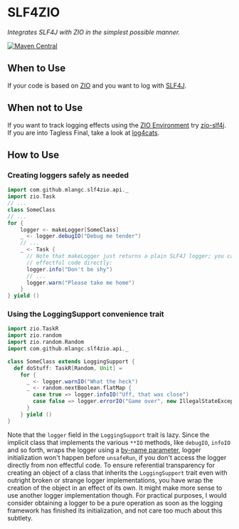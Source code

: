 # SLF4ZIO
*Integrates SLF4J with ZIO in the simplest possible manner.*

[![Maven Central](https://maven-badges.herokuapp.com/maven-central/com.github.mlangc/slf4zio_2.12/badge.svg)](https://maven-badges.herokuapp.com/maven-central/com.github.mlangc/slf4zio_2.12)

## When to Use
If your code is based on [ZIO](https://zio.dev/) and you want to log with [SLF4J](https://www.slf4j.org/).

## When not to Use
If you want to track logging effects using the [ZIO Environment](http://degoes.net/articles/zio-environment)
try [zio-slf4j](https://github.com/NeQuissimus/zio-slf4j). If you are into Tagless Final,
take a look at [log4cats](https://github.com/ChristopherDavenport/log4cats).

## How to Use
### Creating loggers safely as needed
```scala
import com.github.mlangc.slf4zio.api._
import zio.Task
// ...
class SomeClass
// ...
for {
    logger <- makeLogger[SomeClass]
    _ <- logger.debugIO("Debug me tender")
    // ...
    _ <- Task {
      // Note that makeLogger just returns a plain SLF4J logger; you can therefore use it from
      // effectful code directly:
      logger.info("Don't be shy")
      // ...
      logger.warn("Please take me home")
    }
} yield ()
```

### Using the LoggingSupport convenience trait
````scala
import zio.TaskR
import zio.random
import zio.random.Random
import com.github.mlangc.slf4zio.api._

class SomeClass extends LoggingSupport {
  def doStuff: TaskR[Random, Unit] =
    for {
      _ <- logger.warnIO("What the heck")
      _ <- random.nextBoolean.flatMap {
        case true => logger.infoIO("Uff, that was close")
        case false => logger.errorIO("Game over", new IllegalStateException("This is the end"))
      }
    } yield ()
}
````
Note that the `logger` field in the `LoggingSupport` trait is lazy. Since the implicit class
that implements the various `**IO` methods, like `debugIO`, `infoIO` and so forth, wraps the
logger using a [by-name parameter](https://docs.scala-lang.org/tour/by-name-parameters.html),
logger initialization won't happen before `unsafeRun`, if you don't access the logger directly
from non effectful code. To ensure referential transparency for creating an object of a class that
inherits the `LoggingSupport` trait even with outright broken or strange logger implementations,
you have wrap the creation of the object in an effect of its own. It might make more sense to use
another logger implementation though. For practical purposes, I would consider obtaining a 
logger to be a pure operation as soon as the logging framework has finished its initialization,
and not care too much about this subtlety.





